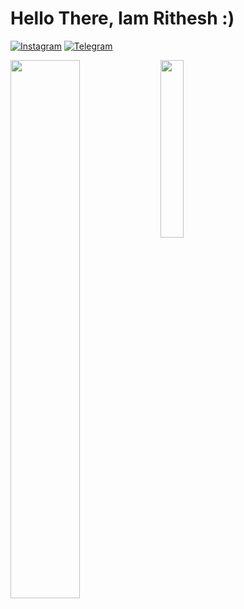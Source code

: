 # Hello There, Iam Rithesh :)

[![Instagram](https://img.shields.io/badge/Instagram-%23E4405F.svg?style=for-the-badge&logo=Instagram&logoColor=white)](https://www.instagram.com/rithesh_rkrm_17)
[![Telegram](https://img.shields.io/badge/Telegram-2CA5E0?style=for-the-badge&logo=telegram&logoColor=white)](https://telegram.dog/piroxbots)

<img align="left" width="47%" src="https://github-readme-stats.vercel.app/api?username=ritheshrkrm&show_icons=true&theme=transparent" />

<img align="left" width="27%" src="https://github-readme-stats.vercel.app/api/top-langs/?username=ritheshrkrm" />





